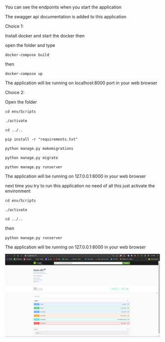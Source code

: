 You can see the endpoints when you start the application

The swagger api documentation is added to this application

Choice 1:

Install docker and start the docker then

open the folder and type

```shell
docker-compose build
```

then 

```shell
docker-compose up
```

The application will be running on localhost:8000 port in your web browser


Choice 2:

Open the folder

```shell
cd env/Scripts
```

```shell
./activate
```

```shell
cd ../..
```

```shell
pip install -r "requirements.txt"
```

```shell
python manage.py makemigrations
```

```shell
python manage.py migrate
```

```shell
python manage.py runserver
```

The application will be running on 127.0.0.1:8000 in your web browser


next time you try to run this application no need of all this just activate the environment

```shell
cd env/Scripts
```

```shell
./activate
```

```shell
cd ../..
```

then

```shell
python manage.py runserver
```

The application will be running on 127.0.0.1:8000 in your web browser

![alt text](image.png)
